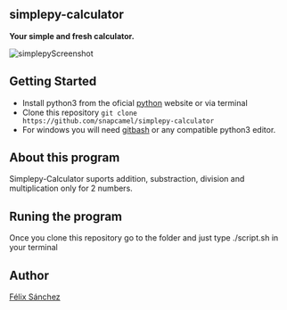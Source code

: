 ## simplepy-calculator
**Your simple and fresh calculator.**

![simplepyScreenshot](https://i.imgur.com/W85TBr5.png)

## Getting Started
- Install python3 from the oficial [python](https://www.python.org/) website or via terminal
- Clone this repository ``` git clone https://github.com/snapcamel/simplepy-calculator ```
- For windows you will need [gitbash](https://git-scm.com/downloads) or any compatible python3 editor.

## About this program
Simplepy-Calculator suports addition, substraction, division and multiplication only for 2 numbers.

## Runing the program
Once you clone this repository go to the folder and just type ./script.sh in your terminal

## Author
[Félix Sánchez](https://twitter.com/snapcamel)
